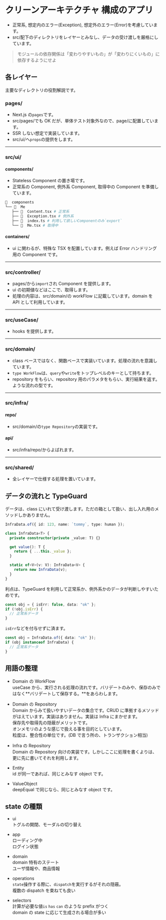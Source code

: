 # クリーンアーキテクチャ 構成のアプリ

- 正常系, 想定内のエラー(Exception), 想定外のエラー(Error)を考慮しています。
- src/配下のディレクトリをレイヤーとみなし、データの受け渡しを厳格にしています。

> モジュールの依存関係は「変わりやすいもの」が「変わりにくいもの」に依存するようにせよ

## 各レイヤー

主要なディレクトリの役割解説です。

### pages/

- Next.js の`pages`です。
- src/pages/でも OK だが、単体テスト対象外なので、page/に配置しています。
- SSR しない想定で実装しています。
- src/ui/へ`props`の提供をします。

---

### src/ui/

#### components/

- Stateless Component の置き場です。
- 正常系の Component, 例外系 Component, 取得中の Component を準備しています。

```bash
  components
└──   Me
   ├──   Content.tsx # 正常系
   ├──   Exception.tsx # 例外系
   ├──   index.ts # 利用して欲しいComponentのみ`export`
   └──   Me.tsx # 取得中
```

#### containers/

- ui に関わるが、特殊な TSX を配置しています。例えば Error ハンドリング用の Component です。

---

### src/controller/

- pages/から`import`され Component を提供します。
- ui の初期値などはここで、取得します。
- 処理の内容は、src/domain/の workFlow に記載しています。domain を API として利用しています。

---

### src/useCase/

- hooks を提供します。

---

### src/domain/

- class ベースではなく、関数ベースで実装いています。処理の流れを意識しています。
- `type WorkFlow`は、`query`や`write`をトップレベルのキーとして持ちます。
- repository をもらい、repository 用のパラメタをもらい、実行結果を返す。ような流れの型です。

---

### src/infra/

#### repo/

- src/domain/の`type Repository`の実装です。

#### api/

- src/infra/repo/からよばれます。

---

### src/shared/

- 全レイヤーで仕様する処理を置いています。

## データの流れと TypeGuard

データは、class にいれて受け渡します。ただの箱として扱い、出し入れ用のメソッドしかありません。

```ts
InfraData.of({ id: 123, name: `tommy`, type: human });
```

```ts
class InfraData<T> {
  private constructor(private _value: T) {}

  get value(): T {
    return { ...this._value };
  }

  static of<V>(v: V): InfraData<V> {
    return new InfraData(v);
  }
}
```

利点は、TypeGuard を利用して正常系か、例外系かのデータが判断しやすいためです。

```ts
const obj = { isErr: false, data: "ok" };
if (!obj.isErr) {
  // 正常系データ
}
```

`isErr`などを付与せずに済ます。

```ts
const obj = InfraData.of({ data: "ok" });
if (obj instanceof InfraData) {
  // 正常系データ
}
```

## 用語の整理

- Domain の WorkFlow  
  useCase から、実行される処理の流れです。バリデートのみや、保存のみではなく**バリデートして保存する。**をあらわします。

- Domain の Repository  
  Domain からみて扱いやすいデータの集合です。CRUD に準拠するメソッドがはえています。実装はありません。実装は Infra にまかせます。  
  保存先や取得先の隠蔽がメリットです。  
  オンメモリのような感じで扱える事を目的としています。  
  粒度は、整合性の単位です。(DB で言う所の、トランザクション相当)

- Infra の Repository  
  Domain の Repository 向けの実装です。しかしここに処理を書くよりは、更に先に書いてそれを利用します。

- Entity  
  id が同一であれば、同じとみなす object です。

- ValueObject  
  deepEqual で同じなら、同じとみなす object です。

## state の種類

- ui  
  トグルの開閉、モーダルの切り替え

- app  
  ローディング中  
  ログイン状態

- domain  
  domain 特有のステート  
  ユーザ情報や、商品情報

- operations  
  `state`操作する際に、`dispatch`を実行するがそれの隠蔽。  
  複数の dispatch を束ねても良い

- selectors  
  計算が必要な値`is` `has` `can` のような prefix がつく  
  domain の state に応じて生成される場合が多い

<object type="image/svg+xml" data="https://raw.githubusercontent.com/try-react/yy/f27d6667d2bb300c1cf8908067179fdd031ebdab/doc/src/graph.svg?token=AD75ZUHVKJJOOVSRDIOFL4S63NLIW" width="256" height="256"></object>
